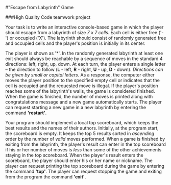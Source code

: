 #"Escape from Labyrinth" Game

###High Quality Code teamwork project

Your task is to write an interactive console-based game in which the player should escape from a labyrinth of size *7 x 7 cells*. Each cell is either free ('-') or occupied ('X'). The labyrinth should consist of randomly generated free and occupied cells and the player's position is initially in its center. 

The player is shown as '\*'. In the randomly generated labyrinth at least one exit should always be reachable by a sequence of moves in the standard 4 directions: left, right, up, down. At each turn, the player enters a single letter – the direction to follow (**L** - left, **R** - right, **U** - up, **D** - down). *Directions can be given by small or capital letters.* As a response, the computer either moves the player position to the specified empty cell or indicates that the cell is occupied and the requested move is illegal. If the player's position reaches some of the labyrinth's walls, the game is considered finished. When the game is finished, the number of moves is printed along with congratulations message and a new game automatically starts.
The player can request starting a new game in a new labyrinth by entering the command **'restart'**. 

Your program should implement a local top scoreboard, which keeps the best results and the names of their authors. Initially, at the program start, the scoreboard is empty. It keeps the top 5 results sorted in *ascending* order by the number of *valid* moves performed. When a game is finished by exiting from the labyrinth, the player's result can enter in the top scoreboard if his or her number of moves is *less* than some of the other achievements staying in the top scoreboard. When the player's result enters the scoreboard, the player should enter his or her name or nickname. The player can request printing the top scoreboard during the game by entering the command **'top'**. The player can request stopping the game and exiting from the program the command **'exit'**.
